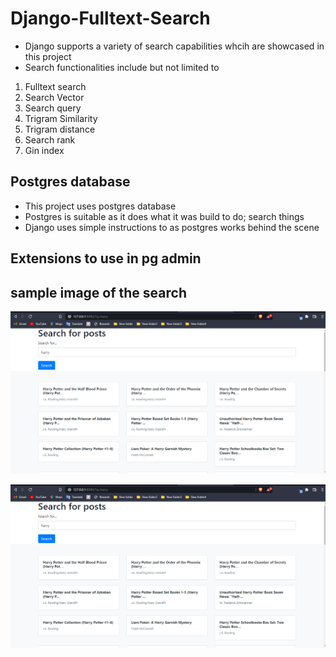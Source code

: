 # Django-Fulltext-Search
- Django supports a variety of search capabilities whcih are showcased in this project
- Search functionalities include but not limited to
1. Fulltext search
2. Search Vector
3. Search query
4. Trigram Similarity
5. Trigram distance
6. Search rank
7. Gin index

## Postgres database
- This project uses postgres database
- Postgres is suitable as it does what it was build to do; search things
- Django uses simple instructions to as postgres works behind the scene
## Extensions to use in pg admin 

## sample image of the search


![Gihub dark](./search.PNG#gh-dark-mode-only) 


![Gihub dark](./search.PNG#gh-light-mode-only) 